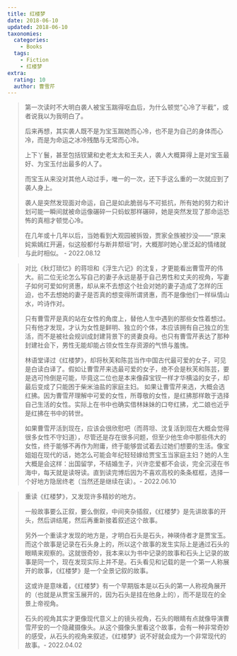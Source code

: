 ```yaml
---
title: 红楼梦
date: 2018-06-10
updated: 2018-06-10
taxonomies:
  categories:
    - Books
  tags:
    - Fiction
    - 红楼梦
extra:
  rating: 10
  author: 曹雪芹
---
```


> 第一次读时不大明白袭人被宝玉踹得呕血后，为什么顿觉“心冷了半截”，或者说我以为我明白了。
>
> 后来再想，其实袭人既不是为宝玉踹她而心冷，也不是为自己的身体而心冷，而是为命运之冰冷残酷与无常而心冷。
>
> 上下丫鬟，甚至包括钗黛和史老太太和王夫人，袭人大概算得上是对宝玉最好、为宝玉付出最多的人了。
>
> 而宝玉从来没对其他人动过手，唯一的一次，还下手这么重的一次就应到了袭人身上。
>
> 袭人是突然发现面对命运，自己是如此脆弱与不可抵抗，所有她的努力和计划可能一瞬间就被命运像碾碎一只蚂蚁那样碾碎，她是突然发现了那命运恐怖的真相才顿觉心冷。
>
> 在几年或十几年以后，当她看到大观园被拆毁，贾家全族被抄没——“原来姹紫嫣红开遍，似这般都付与断井颓垣”时，大概那时她心里泛起的情绪就与此时相似。 - 2022.08.12

> 对比《秋灯琐忆》的蒋坦和《浮生六记》的沈复，才更能看出曹雪芹的伟大。前二位无论怎么写自己的妻子永远是基于自己男性和丈夫的视角，写妻子如何可爱如何贤惠，却从来不去想这个社会对她的妻子造成了怎样的压迫，也不去想她的妻子是否真的想变得所谓贤惠，而不是像他们一样纵情山水，吟诗作对。
>
> 只有曹雪芹是真的站在女性的角度上，替他人生中遇到的那些女性着想过。只有他才发现，才认为女性是鲜明、独立的个体，本应该拥有自己独立的生活，而不是被社会规训成封建背景下的贤妻良母。也只有曹雪芹表达了那种封建社会下，男性无能却能占领女性生存资源的气愤与羞愧。
>
> 林语堂译过《红楼梦》，却将秋芙和陈芸当作中国古代最可爱的女子，可见是白读白译了。假如让曹雪芹来选最可爱的女子，绝不会是秋芙和陈芸，要是选可怜倒是可能，毕竟这二位也是本来像薛宝钗一样才华横溢的女子，却最后变成了只能困于柴米油盐的家庭主妇。
> 如果让曹雪芹来选，大概会选红拂。因为曹雪芹理解中可爱的女性，所尊敬的女性，是红拂那样敢于选择自己生活的女性。实际上在书中也确实借林妹妹的口夸红拂，尤二娘也近乎是红拂在书中的转世。
>
> 如果曹雪芹活到现在，应该会很欣慰吧（而蒋坦、沈复活到现在大概会觉得很多女性不守妇道），尽管还是存在很多问题，但至少他生命中那些伟大的女性，终于能够不再作为附庸，终于能够尝试着去过她们想要的生活。像宝姐姐在现代的话，她怎么可能会年纪轻轻嫁给贾宝玉当家庭主妇？她的人生大概是会这样：出国留学，不结婚生子，兴许恋爱都不会谈，完全沉浸在书海中，每天就是读呀读。直到读完博后因为不喜欢高校的条条框框，选择一个好地方隐居终老（当然还是继续在读）。- 2022.06.10


> 重读《红楼梦》，又发现许多精妙的地方。
>
> 一般故事要么正叙，要么倒叙，中间夹杂插叙，《红楼梦》是先讲故事的开头，然后讲结尾，然后再重新接着叙述这个故事。
>
> 另外一个重读才发现的地方是，才明白石头是石头，神瑛侍者才是贾宝玉。而这个故事是记录在石头身上的，所以这个故事的发生实际上是通过石头的眼睛来观察的。这就很奇妙，我本来以为书中记录的故事和石头上记录的故事是同一个，现在发现实际上并不是。石头看见和记载的是一个第一人称展开的故事，《红楼梦》是一个全景记叙的故事。
>
> 这或许是意味着，《红楼梦》有一个早期版本是以石头的第一人称视角展开的（也就是从贾宝玉展开的，因为石头是挂在他身上的），而不是现在的全景上帝视角。
>
> 石头的视角其实才更像现代意义上的镜头视角，石头的眼睛有点就像导演曹雪芹安的一个隐藏摄像头。从这个摄像头里看这个故事，会有一种非常奇妙的感受，从石头的视角来叙述，《红楼梦》说不好就会成为一个非常现代的故事。- 2022.04.02


